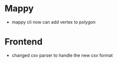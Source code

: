 # Mappy
- mappy cli now can add vertex to polygon

# Frontend
- changed csv parser to handle the new csv format
